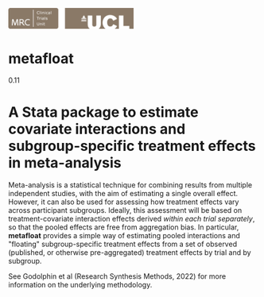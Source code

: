 <a href ="https://www.ctu.mrc.ac.uk/"><img src="MRCCTU_at_UCL_Logo.png" width="50%" /></a>

# metafloat
 0.11

# A Stata package to estimate covariate interactions and subgroup-specific treatment effects in meta-analysis

Meta-analysis is a statistical technique for combining results from multiple independent studies, with the aim of estimating a single overall effect. However, it can also be used for assessing how treatment effects vary across participant subgroups. Ideally, this assessment will be based on treatment-covariate interaction effects derived _within each trial separately_, so that the pooled effects are free from aggregation bias. In particular, **metafloat** provides a simple way of estimating pooled interactions and "floating" subgroup-specific treatment effects from a set of observed (published, or otherwise pre-aggregated) treatment effects by trial and by subgroup.

See Godolphin et al (Research Synthesis Methods, 2022) for more information on the underlying methodology.
